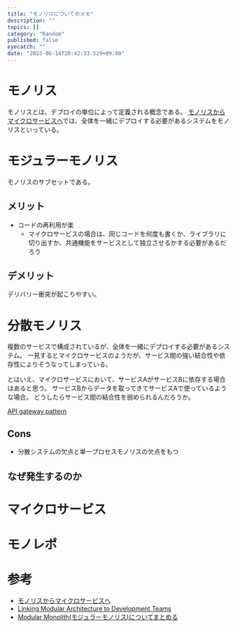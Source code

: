 ```yaml
---
title: "モノリスについてのメモ"
description: ""
topics: []
category: "Random"
published: false
eyecatch: ""
date: "2023-06-14T20:42:33.529+09:00"
---
```


# モノリス

モノリスとは、デプロイの単位によって定義される概念である。
[モノリスからマイクロサービスへ](https://www.oreilly.co.jp/books/9784873119311/)では、全体を一緒にデプロイする必要があるシステムをモノリスといっている。



# モジュラーモノリス


モノリスのサブセットである。



## メリット

- コードの再利用が楽
  - マイクロサービスの場合は、同じコードを何度も書くか、ライブラリに切り出すか、共通機能をサービスとして独立させるかする必要があるだろう

## デメリット

デリバリー衝突が起こりやすい。



# 分散モノリス

複数のサービスで構成されているが、全体を一緒にデプロイする必要があるシステム。
一見するとマイクロサービスのようだが、サービス間の強い結合性や依存性によりそうなってしまっている。

とはいえ、マイクロサービスにおいて、サービスAがサービスBに依存する場合はあると思う。
サービスBからデータを取ってきてサービスAで使っているような場合。
どうしたらサービス間の結合性を弱められるんだろうか。

[API gateway pattern](https://microservices.io/patterns/apigateway.html)

## Cons

- 分散システムの欠点と単一プロセスモノリスの欠点をもつ

## なぜ発生するのか


# マイクロサービス

# モノレポ

# 参考

- [モノリスからマイクロサービスへ](https://www.oreilly.co.jp/books/9784873119311/)
- [Linking Modular Architecture to Development Teams](https://martinfowler.com/articles/linking-modular-arch.html)
- [Modular Monolith(モジュラーモノリス)についてまとめる](https://r-kaga.com/blog/what-is-modular-monolith)
